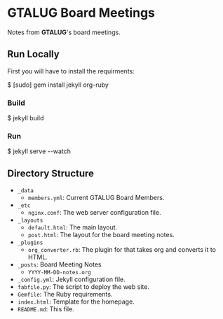 GTALUG Board Meetings
=====================

Notes from **GTALUG**'s board meetings.

## Run Locally

First you will have to install the requirments:

  $ [sudo] gem install jekyll org-ruby

### Build

  $ jekyll build

### Run

  $ jekyll serve --watch

## Directory Structure

- `_data`
  - `members.yml`: Current GTALUG Board Members.
- `_etc`
  - `nginx.conf`: The web server configuration file.
- `_layouts`
  - `default.html`: The main layout.
  - `post.html`: The layout for the board meeting notes.
- `_plugins`
  - `org_converter.rb`: The plugin for that takes org and converts it to HTML.
- `_posts`: Board Meeting Notes
  - `YYYY-MM-DD-notes.org`
- `_config.yml`: Jekyll configuration file.
- `fabfile.py`: The script to deploy the web site.
- `Gemfile`: The Ruby requirements.
- `index.html`: Template for the homepage.
- `README.md`: This file.
